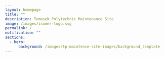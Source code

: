 ```yaml
---
layout: homepage
title: ""
description: Temasek Polytechnic Maintenance Site
image: /images/isomer-logo.svg
permalink: /
notification: ""
sections:
  - hero:
      background: /images/tp-maintence-site-images/background_template.png
---
```

